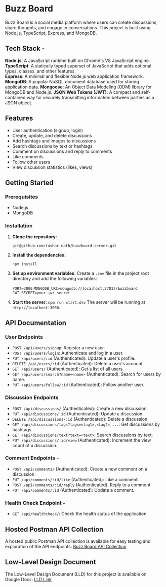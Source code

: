 # Buzz Board

Buzz Board is a social media platform where users can create discussions, share thoughts, and engage in conversations. This project is built using Node.js, TypeScript, Express, and MongoDB.

## Tech Stack -

**Node.js**: A JavaScript runtime built on Chrome's V8 JavaScript engine.  
**TypeScript**: A statically typed superset of JavaScript that adds optional types, classes, and other features.  
**Express**: A minimal and flexible Node.js web application framework.  
**MongoDB**: A popular NoSQL document database used for storing application data.
**Mongoose**: An Object Data Modeling (ODM) library for MongoDB and Node.js.
**JSON Web Tokens (JWT)**: A compact and self-contained way for securely transmitting information between parties as a JSON object.

## Features

- User authentication (signup, login)
- Create, update, and delete discussions
- Add hashtags and images to discussions
- Search discussions by text or hashtags
- Comment on discussions and reply to comments
- Like comments
- Follow other users
- View discussion statistics (likes, views)

## Getting Started

### Prerequisites

- Node.js
- MongoDB

### Installation

1. **Clone the repository:**

   `git@github.com:tushar-nath/buzzboard-server.git`

2. **Install the dependencies:**

   `npm install`

3. **Set up environment variables:** Create a `.env` file in the project root directory and add the following variables:

   `PORT=3000`
   `MONGODB_URI=mongodb://localhost:27017/buzzboard`
   `JWT_SECRET=your_jwt_secret`

4. **Start the server:**
   `npm run start:dev`
   The server will be running at `http://localhost:3000`.

## API Documentation

### User Endpoints

- `POST /api/users/signup`: Register a new user.
- `POST /api/users/login`: Authenticate and log in a user.
- `PUT /api/users/:id` (Authenticated): Update a user's profile.
- `DELETE /api/users/:id` (Authenticated): Delete a user's account.
- `GET /api/users/` (Authenticated): Get a list of all users.
- `GET /api/users/search?name=<name>` (Authenticated): Search for users by name.
- `PUT /api/users/follow/:id` (Authenticated): Follow another user.

### Discussion Endpoints

- `POST /api/discussions/` (Authenticated): Create a new discussion.
- `PUT /api/discussions/:id` (Authenticated): Update a discussion.
- `DELETE /api/discussions/:id` (Authenticated): Delete a discussion.
- `GET /api/discussions/tags?tags=<tag1>,<tag2>,...`: Get discussions by hashtags.
- `GET /api/discussions/text?text=<text>`: Search discussions by text.
- `PUT /api/discussions/:id/view` (Authenticated): Increment the view count of a discussion.

### Comment Endpoints -

- `POST /api/comments/` (Authenticated): Create a new comment on a discussion.
- `PUT /api/comments/:id/like` (Authenticated): Like a comment.
- `POST /api/comments/:id/reply` (Authenticated): Reply to a comment.
- `PUT /api/comments/:id` (Authenticated): Update a comment.

### Health Check Endpoint -

- `GET /api/healthcheck/`: Check the health status of the application.

## Hosted Postman API Collection

A hosted public Postman API collection is available for easy testing and exploration of the API endpoints: [Buzz Board API Collection](https://www.postman.com/restless-moon-196183/workspace/buzzboard/collection/24997979-9bcb7e0c-6154-46c3-a57c-f7ea8ef8b786?action=share&creator=24997979)

## Low-Level Design Document

The Low-Level Design Document (LLD) for this project is available on Google Docs: [LLD Link](https://docs.google.com/document/d/1WsfShQwMNVZA238XIgq9W9xmmri6AlLpjvifxtXsTbY/edit?usp=sharing)
